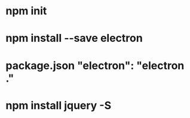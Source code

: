 # npm init
# npm install --save electron
# package.json "electron": "electron ."
# npm install jquery -S


